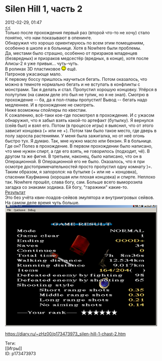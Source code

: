 Silen Hill 1, часть 2
======================

   
 2012-02-29, 01:47   
   [<<](Silent%20Hill%201)    
 Только после прохождения первый раз (второй что-то не хочу) стало понятно, что нам показывают в опенинге.   
 Обнаружил что хорошо ориентируюсь по всем этим помещениям, особенно в школе и в больнице. Хотя в Nowhere были проблемы.   
 Да, местами было страшно, особенно от призраков младенцев (безвредных) и призраков медсестёр (вредных, в конце), хотя после Алисы-2 я уже привык... чуть-чуть.   
 В роликах 3D пластиковое ![:)](pics/3.gif) ещё.   
 Патронов ужасающе мало.   
 К первому боссу пришлось научиться бегать. Потом оказалось, что можно в темноте нормально бегать и не вступать в конфликты с монстрами. Так я делать и стал. Пропустил хорошую концовку. Упёрся в полутупик (на самом деле это был не тупик, но я не знал). Смотрю в прохождение -- ба, да я пол-главы пропустил! Вывод -- бегать надо медленнее. И в прохождение не смотреть.   
 Ниже возможны спойлеры по квестам.   
 К сожалению, всё-таки кое-где посмотрел в прохождение. И с ужасом обнаружил, что я забыл взять какой-то артефакт (бутылку). Я вернулся (сейв был) и взял его. Потом (в процессе игры) я выяснил, что от этого зависит концовка (+ или не +). Потом там было такое место, где дверь в полу заросла растениями. У меня была зажигалка, но от неё огонь быстро тух. Я думаю. Так, мне нужно масло или бензин. Я в больнице. Где он? Полез в прохождение. В первом прохождении было написано, что мне нужен спирт, а где его взять, не говорилось (подходит, чё). В другом та же фигня. В третьем, наконец, было написано, что он в Операционной. В Операционной его не было. Оказалось, что я при осмотре достопримечательностей просто пропустил одну комнату )=.   
 Таким образом, я запоролся: на бутылке (+ или не + концовка), спасении Кауфманна (хорошая или плохая концовка) и спирте. Неплохо так. Nowhere прошёл, слава богу, сам. Больше всего выморозила загадка со знаками зодиака. Ей богу, "гаражики" какие-то.   
  [Результат](https://zHz00.diary.ru/p173473973.htm?index=1#linkmore173473973m1)      
 Это без учёта квик-лоадов-сейвов эмулятора и внутриигровых сейвов. На самом деле время чуть больше.   
  ![](pics/74d3dc18f6af.png)      
    
 <https://diary.ru/~zHz00/p173473973_silen-hill-1-chast-2.htm>   
   
 Теги:   
 [[Игры]]   
 ID: p173473973